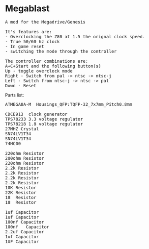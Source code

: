 # Megablast
<pre>
A mod for the Megadrive/Genesis

It's features are:
- Overclocking the Z80 at 1.5 the orignal clock speed.
- True 50/60 hz clock
- In game reset
- switching the mode through the controller

The controller combinations are:
A+C+Start and the following button(s)
Up - toggle overclock mode
Right - Switch from pal -> ntsc -> ntsc-j
Left - Switch from ntsc-j -> ntsc -> pal
Down - Reset
</pre>


Parts list:

<pre>
ATMEGA8A-M	Housings_QFP:TQFP-32_7x7mm_Pitch0.8mm	

CDCE913  clock generator
TPS78233 3.3 voltage regulator	
TPS78218 1.8 voltage regulator
27MHZ Crystal	
SN74LV1T34
SN74LV1T34
74HC00

220ohm Resistor
200ohm Resistor
220ohm Resistor
2.2k Resistor
2.2k Resistor
2.2k Resistor
2.2k Resistor
10K	Resistor
22K	Resistor
18	Resistor	
18	Resistor	

1uf	Capacitor	
1uf	Capacitor	
100nf Capacitor	
100nf	Capacitor
2.2uf Capacitor
1uf	Capacitor
1UF	Capacitor	

<pre>

